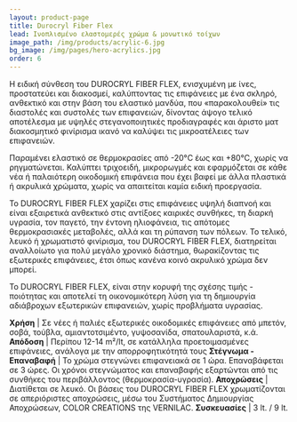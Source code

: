 ```yaml
---
layout: product-page
title: Durocryl Fiber Flex
lead: Ινοπλισμένο ελαστομερές χρώμα & μονωτικό τοίχων
image_path: /img/products/acrylic-6.jpg
bg_image: /img/pages/hero-acrylics.jpg
order: 6
---
```


Η ειδική σύνθεση του DUROCRYL FIBER FLEX, ενισχυμένη με ίνες, προστατεύει και διακοσμεί, καλύπτοντας τις επιφάνειες με ένα σκληρό, ανθεκτικό και στην βάση του ελαστικό μανδύα, που «παρακολουθεί» τις διαστολές και συστολές των επιφανειών, δίνοντας άψογο τελικό αποτέλεσμα με υψηλές στεγανοποιητικές προδιαγραφές και άριστο ματ διακοσμητικό φινίρισμα ικανό να καλύψει τις μικροατέλειες των επιφανειών. 

Παραμένει ελαστικό σε θερμοκρασίες από -20°C έως και +80°C, χωρίς να ρηγματώνεται. Καλύπτει τριχοειδή, μικρορωγμές και εφαρμόζεται σε κάθε νέα ή παλαιότερη οικοδομική επιφάνεια που έχει βαφεί με άλλα πλαστικά ή ακρυλικά χρώματα, χωρίς να απαιτείται καμία ειδική προεργασία. 

Το DUROCRYL FIBER FLEX χαρίζει στις επιφάνειες υψηλή διαπνοή και είναι εξαιρετικά ανθεκτικό στις αντίξοες καιρικές συνθήκες, τη διαρκή υγρασία, τον παγετό, την έντονη ηλιοφάνεια, τις απότομες θερμοκρασιακές μεταβολές, αλλά και τη ρύπανση των πόλεων. Το τελικό, λευκό ή χρωματιστό φινίρισμα, του DUROCRYL FIBER FLEX, διατηρείται αναλλοίωτο για πολύ μεγάλο χρονικό διάστημα, θωρακίζοντας τις εξωτερικές επιφάνειες, έτσι όπως κανένα κοινό ακρυλικό χρώμα δεν μπορεί. 

Το DUROCRYL FIBER FLEX, είναι στην κορυφή της σχέσης τιμής - ποιότητας και αποτελεί τη οικονομικότερη λύση για τη δημιουργία αδιάβροχων εξωτερικών επιφανειών, χωρίς προβλήματα υγρασίας.

**Χρήση** | Σε νέες ή παλιές εξωτερικές οικοδομικές επιφάνειες από μπετόν, σοβά, τούβλα, αμιαντοτσιμέντο, γυψοσανίδα, σπατουλαριστά, κ.ά.
**Απόδοση** | Περίπου 12-14 m²/lt, σε κατάλληλα προετοιμασμένες επιφάνειες, ανάλογα με την απορροφητικότητά τους
**Στέγνωμα - Επαναβαφή** |  Το χρώμα στεγνώνει επιφανειακά σε 1 ώρα. Επαναβάφεται σε 3 ώρες. Οι χρόνοι στεγνώματος και επαναβαφής εξαρτώνται από τις συνθήκες του περιβάλλοντος (θερμοκρασία-υγρασία).
**Αποχρώσεις** | Διατίθεται σε λευκό. Οι βάσεις του DUROCRYL FIBER FLEX χρωματίζονται σε απεριόριστες αποχρώσεις, μέσω του Συστήματος Δημιουργίας Αποχρώσεων, COLOR CREATIONS της VERNILAC.
**Συσκευασίες** | 3 lt. / 9 lt.